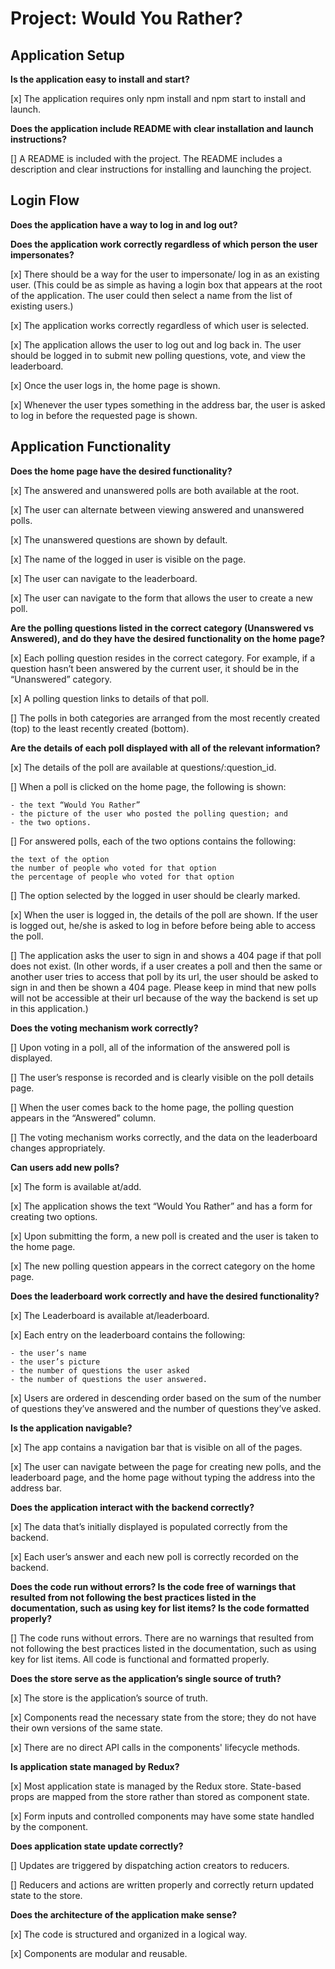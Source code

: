 # Project: Would You Rather?

## Application Setup

**Is the application easy to install and start?**

[x] The application requires only npm install and npm start to install and launch.

**Does the application include README with clear installation and launch instructions?**

[] A README is included with the project. The README includes a description and clear instructions for installing and launching the project.

## Login Flow

**Does the application have a way to log in and log out?**

**Does the application work correctly regardless of which person the user impersonates?**

[x] There should be a way for the user to impersonate/ log in as an existing user. (This could be as simple as having a login box that appears at the root of the application. The user could then select a name from the list of existing users.)

[x] The application works correctly regardless of which user is selected.

[x] The application allows the user to log out and log back in. The user should be logged in to submit new polling questions, vote, and view the leaderboard.

[x] Once the user logs in, the home page is shown.

[x] Whenever the user types something in the address bar, the user is asked to log in before the requested page is shown.

## Application Functionality

**Does the home page have the desired functionality?**

[x] The answered and unanswered polls are both available at the root.

[x] The user can alternate between viewing answered and unanswered polls.

[x] The unanswered questions are shown by default.

[x] The name of the logged in user is visible on the page.

[x] The user can navigate to the leaderboard.

[x] The user can navigate to the form that allows the user to create a new poll.

**Are the polling questions listed in the correct category (Unanswered vs Answered), and do they have the desired functionality on the home page?**

[x] Each polling question resides in the correct category. For example, if a question hasn’t been answered by the current user, it should be in the “Unanswered” category.

[x] A polling question links to details of that poll.

[] The polls in both categories are arranged from the most recently created (top) to the least recently created (bottom).

**Are the details of each poll displayed with all of the relevant information?**

[x] The details of the poll are available at questions/:question_id.

[] When a poll is clicked on the home page, the following is shown: 
    
    - the text “Would You Rather”
    - the picture of the user who posted the polling question; and
    - the two options.

[] For answered polls, each of the two options contains the following:

    the text of the option
    the number of people who voted for that option
    the percentage of people who voted for that option

[] The option selected by the logged in user should be clearly marked.

[x] When the user is logged in, the details of the poll are shown. If the user is logged out, he/she is asked to log in before before being able to access the poll.

[] The application asks the user to sign in and shows a 404 page if that poll does not exist. (In other words, if a user creates a poll and then the same or another user tries to access that poll by its url, the user should be asked to sign in and then be shown a 404 page. Please keep in mind that new polls will not be accessible at their url because of the way the backend is set up in this application.)

**Does the voting mechanism work correctly?**

[] Upon voting in a poll, all of the information of the answered poll is displayed.

[] The user’s response is recorded and is clearly visible on the poll details page.

[] When the user comes back to the home page, the polling question appears in the “Answered” column.

[] The voting mechanism works correctly, and the data on the leaderboard changes appropriately.

**Can users add new polls?**

[x] The form is available at/add.

[x] The application shows the text “Would You Rather” and has a form for creating two options.

[x] Upon submitting the form, a new poll is created and the user is taken to the home page.

[x] The new polling question appears in the correct category on the home page.

**Does the leaderboard work correctly and have the desired functionality?**

[x] The Leaderboard is available at/leaderboard.

[x] Each entry on the leaderboard contains the following:

    - the user’s name
    - the user’s picture
    - the number of questions the user asked
    - the number of questions the user answered.

[x] Users are ordered in descending order based on the sum of the number of questions they’ve answered and the number of questions they’ve asked.

**Is the application navigable?**

[x] The app contains a navigation bar that is visible on all of the pages.

[x] The user can navigate between the page for creating new polls, and the leaderboard page, and the home page without typing the address into the address bar.

**Does the application interact with the backend correctly?**

[x] The data that’s initially displayed is populated correctly from the backend.

[x] Each user’s answer and each new poll is correctly recorded on the backend.

**Does the code run without errors? Is the code free of warnings that resulted from not following the best practices listed in the documentation, such as using key for list items? Is the code formatted properly?**

[] The code runs without errors. There are no warnings that resulted from not following the best practices listed in the documentation, such as using key for list items. All code is functional and formatted properly.

**Does the store serve as the application’s single source of truth?**

[x] The store is the application’s source of truth.

[x] Components read the necessary state from the store; they do not have their own versions of the same state.

[x] There are no direct API calls in the components' lifecycle methods.

**Is application state managed by Redux?**

[x] Most application state is managed by the Redux store. State-based props are mapped from the store rather than stored as component state.

[x] Form inputs and controlled components may have some state handled by the component.

**Does application state update correctly?**

[] Updates are triggered by dispatching action creators to reducers.

[] Reducers and actions are written properly and correctly return updated state to the store.

**Does the architecture of the application make sense?**

[x] The code is structured and organized in a logical way.

[x] Components are modular and reusable.